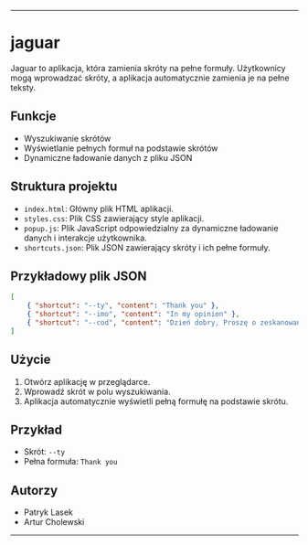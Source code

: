 
---

# jaguar

Jaguar to aplikacja, która zamienia skróty na pełne formuły. Użytkownicy mogą wprowadzać skróty, a aplikacja automatycznie zamienia je na pełne teksty.

## Funkcje

- Wyszukiwanie skrótów
- Wyświetlanie pełnych formuł na podstawie skrótów
- Dynamiczne ładowanie danych z pliku JSON


## Struktura projektu

- `index.html`: Główny plik HTML aplikacji.
- `styles.css`: Plik CSS zawierający style aplikacji.
- `popup.js`: Plik JavaScript odpowiedzialny za dynamiczne ładowanie danych i interakcje użytkownika.
- `shortcuts.json`: Plik JSON zawierający skróty i ich pełne formuły.

## Przykładowy plik JSON

```json
[
    { "shortcut": "--ty", "content": "Thank you" },
    { "shortcut": "--imo", "content": "In my opinion" },
    { "shortcut": "--cod", "content": "Dzień dobry, Proszę o zeskanowanie kodów kalibracji skanera, wyślemy państ..." }
]
```

## Użycie

1. Otwórz aplikację w przeglądarce.
2. Wprowadź skrót w polu wyszukiwania.
3. Aplikacja automatycznie wyświetli pełną formułę na podstawie skrótu.

## Przykład

- Skrót: `--ty`
- Pełna formuła: `Thank you`

## Autorzy

- Patryk Lasek
- Artur Cholewski


---
